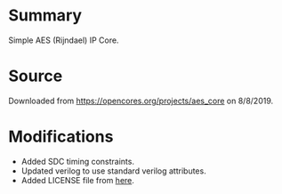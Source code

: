 # Summary

Simple AES (Rijndael) IP Core.

# Source

Downloaded from https://opencores.org/projects/aes_core on 8/8/2019.

# Modifications

- Added SDC timing constraints.
- Updated verilog to use standard verilog attributes.
- Added LICENSE file from [here](http://asics.ws/v6/free-ip-cores).

